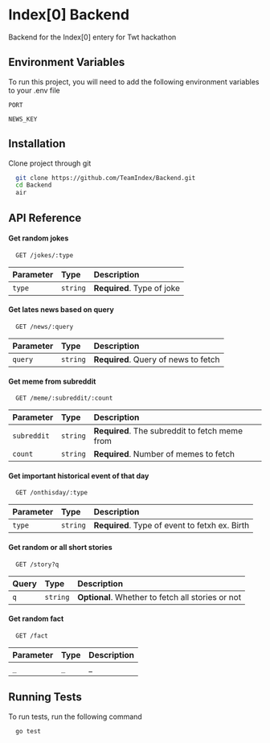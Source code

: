 
# Index[0] Backend

Backend for the Index[0] entery for Twt hackathon


## Environment Variables

To run this project, you will need to add the following environment variables to your .env file

`PORT`

`NEWS_KEY`


## Installation

Clone project through git

```bash
  git clone https://github.com/TeamIndex/Backend.git
  cd Backend
  air 
```
    
## API Reference

#### Get random jokes

```http
  GET /jokes/:type
```

| Parameter | Type     | Description                |
| :-------- | :------- | :------------------------- |
| `type` | `string` | **Required**. Type of joke |

#### Get lates news based on query

```http
  GET /news/:query
```

| Parameter | Type     | Description                       |
| :-------- | :------- | :-------------------------------- |
| `query`      | `string` | **Required**. Query of news to fetch |


#### Get meme from subreddit

```http
  GET /meme/:subreddit/:count
```

| Parameter | Type     | Description                       |
| :-------- | :------- | :-------------------------------- |
| `subreddit`      | `string` | **Required**. The subreddit to fetch meme from |
| `count`      | `string` | **Required**. Number of memes to fetch |


#### Get important historical event of that day

```http
  GET /onthisday/:type
```

| Parameter | Type     | Description                       |
| :-------- | :------- | :-------------------------------- |
| `type`      | `string` | **Required**. Type of event to fetxh ex. Birth |


#### Get random or all short stories

```http
  GET /story?q
```

| Query | Type     | Description                       |
| :-------- | :------- | :-------------------------------- |
| `q`      | `string` | **Optional**. Whether to fetch all stories or not |


#### Get random fact

```http
  GET /fact
```

| Parameter | Type     | Description                       |
| :-------- | :------- | :-------------------------------- |
| `_`      | `_` | _ |

## Running Tests

To run tests, run the following command

```bash
  go test 
```

